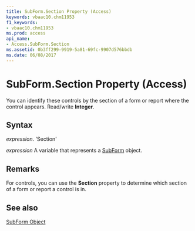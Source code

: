 ```yaml
---
title: SubForm.Section Property (Access)
keywords: vbaac10.chm11953
f1_keywords:
- vbaac10.chm11953
ms.prod: access
api_name:
- Access.SubForm.Section
ms.assetid: 0b3ff299-9919-5a81-69fc-9907d576bbdb
ms.date: 06/08/2017
---
```



# SubForm.Section Property (Access)

You can identify these controls by the section of a form or report where the control appears. Read/write  **Integer**.


## Syntax

 _expression_. 'Section'

 _expression_ A variable that represents a [SubForm](./Access.SubForm.md) object.


## Remarks

For controls, you can use the  **Section** property to determine which section of a form or report a control is in.


## See also


[SubForm Object](Access.SubForm.md)

